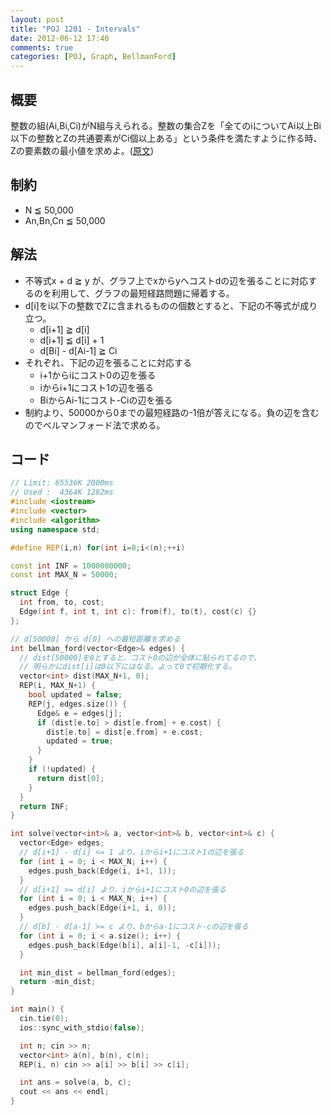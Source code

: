 ```yaml
---
layout: post
title: "POJ 1201 - Intervals"
date: 2012-06-12 17:40
comments: true
categories: [POJ, Graph, BellmanFord]
---
```


## 概要
整数の組(Ai,Bi,Ci)がN組与えられる。整数の集合Zを「全てのiについてAi以上Bi以下の整数とZの共通要素がCi個以上ある」という条件を満たすように作る時、Zの要素数の最小値を求めよ。([原文](http://poj.org/problem?id=1201))

## 制約
* N ≦ 50,000
* An,Bn,Cn ≦ 50,000

## 解法
* 不等式x + d ≧ y が、グラフ上でxからyへコストdの辺を張ることに対応するのを利用して、グラフの最短経路問題に帰着する。
* d[i]をi以下の整数でZに含まれるものの個数とすると、下記の不等式が成り立つ。
    * d[i+1] ≧ d[i]
    * d[i+1] ≦ d[i] + 1
    * d[Bi] - d[Ai-1] ≧ Ci
* それぞれ、下記の辺を張ることに対応する
    * i+1からiにコスト0の辺を張る
    * iからi+1にコスト1の辺を張る
    * BiからAi-1にコスト-Ciの辺を張る
* 制約より、50000から0までの最短経路の-1倍が答えになる。負の辺を含むのでベルマンフォード法で求める。

## コード
``` cpp
// Limit: 65536K 2000ms
// Used :  4364K 1282ms
#include <iostream>
#include <vector>
#include <algorithm>
using namespace std;

#define REP(i,n) for(int i=0;i<(n);++i)

const int INF = 1000000000;
const int MAX_N = 50000;

struct Edge {
  int from, to, cost;
  Edge(int f, int t, int c): from(f), to(t), cost(c) {}
};

// d[50000] から d[0] への最短距離を求める
int bellman_ford(vector<Edge>& edges) {
  // dist[50000]を0とすると、コスト0の辺が全体に貼られてるので、
  // 明らかにdist[i]は0以下にはなる。よって0で初期化する。
  vector<int> dist(MAX_N+1, 0);
  REP(i, MAX_N+1) {
    bool updated = false;
    REP(j, edges.size()) {
      Edge& e = edges[j];
      if (dist[e.to] > dist[e.from] + e.cost) {
        dist[e.to] = dist[e.from] + e.cost;
        updated = true;
      }
    }
    if (!updated) {
      return dist[0];
    }
  }
  return INF;
}

int solve(vector<int>& a, vector<int>& b, vector<int>& c) {
  vector<Edge> edges;
  // d[i+1] - d[i] <= 1 より、iからi+1にコスト1の辺を張る
  for (int i = 0; i < MAX_N; i++) {
    edges.push_back(Edge(i, i+1, 1));
  }
  // d[i+1] >= d[i] より、iからi+1にコスト0の辺を張る
  for (int i = 0; i < MAX_N; i++) {
    edges.push_back(Edge(i+1, i, 0));
  }
  // d[b] - d[a-1] >= c より、bからa-1にコスト-cの辺を張る
  for (int i = 0; i < a.size(); i++) {
    edges.push_back(Edge(b[i], a[i]-1, -c[i]));
  }

  int min_dist = bellman_ford(edges);
  return -min_dist;
}

int main() {
  cin.tie(0);
  ios::sync_with_stdio(false);

  int n; cin >> n;
  vector<int> a(n), b(n), c(n);
  REP(i, n) cin >> a[i] >> b[i] >> c[i];

  int ans = solve(a, b, c);
  cout << ans << endl;
}
```

